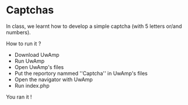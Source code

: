 # Captchas
In class, we learnt how to develop a simple captcha (with 5 letters or/and numbers).

How to run it ?

- Download UwAmp
- Run UwAmp
- Open UwAmp's files
- Put the reportory nammed ''Captcha'' in UwAmp's files
- Open the navigator with UwAmp
- Run index.php

You ran it !

